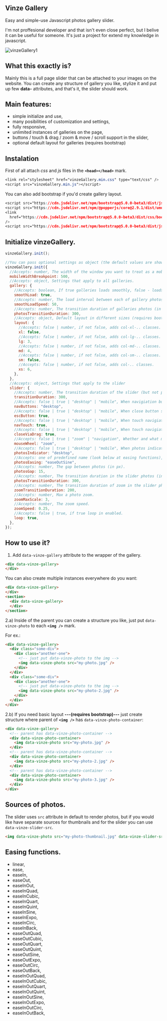## Vinze Gallery
Easy and simple-use Javascript photos gallery slider.

I'm not proffesional developer and that isn't even close perfect, but I belive it can be useful for someone. It's just a project for extend my knowledge in javascript.

![vinzeGallery1](https://user-images.githubusercontent.com/81425879/113610545-91575500-964d-11eb-961e-f8bfc1aa698a.png)

## What this exactly is?
Mainly this is a full page slider that can be attached to your images on the website. You can create any structure of gallery you like, stylize it and put up few **data-** attributes, and that's it, the slider should work.

## Main features:
* simple initialize and use,
* many posibilities of customization and settings,
* fully responsive,
* unlimited instances of galleries on the page,
* buttons / touch & drag / zoom & move / scroll support in the slider,
* optional default layout for galleries (requires bootstrap)

## Instalation
First of all attach *css* and *js* files in the **`<head></head>`** mark.

```css
<link rel="stylesheet" href="vinzeGallery.min.css" type="text/css" />
<script src="vinzeGallery.min.js"></script>
```

You can also add bootstrap if you'd create gallery layout.

```css
<script src="https://cdn.jsdelivr.net/npm/bootstrap@5.0.0-beta3/dist/js/bootstrap.min.js"></script>
<script src="https://cdn.jsdelivr.net/npm/@popperjs/core@2.9.1/dist/umd/popper.min.js"></script>
<link
  href="https://cdn.jsdelivr.net/npm/bootstrap@5.0.0-beta3/dist/css/bootstrap.min.css"
/>
<script src="https://cdn.jsdelivr.net/npm/bootstrap@5.0.0-beta3/dist/js/bootstrap.bundle.min.js"></script>
```

## Initialize vinzeGallery.
```javascript
vinzeGallery.init();

//You can pass optional settings as object (the default values are shown).
vinzeGallery.init({
  //Accepts: number, The width of the window you want to treat as a mobile breakpoint (in px).
  mobileWidthBreakpoint: 500,
  //Accepts: object, Settings that apply to all galleries.
  gallery: {
    //Accepts: boolean, If true galleries loads smoothly, false - loads instantly.
    smoothLoad: true,
    //Accepts: number, The load interval between each of gallery photos (in ms).
    smoothLoadSpeed: 50,
    //Accepts: number, The transition duration of galleries photos (in ms).
    photosTransitionDuration: 300,
    //Accepts: object, Default layout in different sizes (requires bootstrap and appropriate structure, look at "how to use it?" at 2.b)).
    layout: {
      //Accepts: false | number, if not false, adds col-xl-.. classes.
      xl: false,
      //Accepts: false | number, if not false, adds col-lg-.. classes.
      lg: 3,
      //Accepts: false | number, if not false, adds col-md-.. classes.
      md: 4,
      //Accepts: false | number, if not false, adds col-sm-.. classes.
      sm: false,
      //Accepts: false | number, if not false, adds col-.. classes.
      xs: 6,
    },
  },
  //Accepts: object, Settings that apply to the slider
  slider: {
    //Accepts: number, The transition duration of the slider (but not photos in the slider) (in ms).
    transitionDuration: 300,
    //Accepts: false | true | "desktop" | "mobile", When navigiation buttons should be appeared.
    navButtons: "desktop",
    //Accepts: false | true | "desktop" | "mobile", When close button should be appeared.
    escButton: true,
    //Accepts: false | true | "desktop" | "mobile", When touch navigiation should be enabled.
    navTouch: true,
    //Accepts: false | true | "desktop" | "mobile", When touch navigiation should be enabled.
    closeViaDrag: true,
    //Accepts: false | true | "zoom" | "navigation", Whether and what mouse wheel should does.
    mouseWheel: "zoom",
    //Accepts: false | true | "desktop" | "mobile", When photos indicator should be appeared.
    photosIndicator: "desktop",
    //Accepts: one of predefined name (look below at easing functions), The transition easing photos.
    photosEasing: "easeOutSine",
    //Accepts: number, The gap between photos (in px).
    photosGap: 15,
    //Accepts: number, The transition duration in the slider photos (in ms).
    photosTransitionDuration: 300,
    //Accepts: number, The transition duration of zoom in the slider photos (in ms).
    zoomTransitionDuration: 200,
    //Accepts: number, Max a photo zoom.
    zoomMaxScale: 3,
    //Accepts: number, The zoom speed.
    zoomSpeed: 0.25,
    //Accepts: false | true, if true loop in enabled.
    loop: true,
  },
});
```

## How to use it?
1. Add `data-vinze-gallery` attribute to the wrapper of the gallery.

```html
<div data-vinze-gallery>
</div>
```

You can also create multiple instances everywhere do you want:

```html
<div data-vinze-gallery>
</div>
<section>
  <div data-vinze-gallery>
  </div>
</section>
```

2.a) Inside of the parent you can create a structure you like, just put `data-vinze-photo` to each **`<img />`** mark.

For ex.:
```html
<div data-vinze-gallery>
  <div class="some-div">
    <div class="another-one">
      <!-- just put data-vinze-photo to the img -->
      <img data-vinze-photo src="my-photo.jpg" />
    </div>
  </div>
  <div class="some-div">
    <div class="another-one">
      <!-- just put data-vinze-photo to the img -->
      <img data-vinze-photo src="my-photo-2.jpg" />
    </div>
  </div>
</div>
```

2.b) If you need basic layout **---(requires bootstrap)---** just create structure where parent of **`<img />`** has `data-vinze-photo-container`:

```html
<div data-vinze-gallery>
  <!-- parent has data-vinze-photo-container -->
  <div data-vinze-photo-container>
    <img data-vinze-photo src="my-photo.jpg" />
  </div>
  <!-- parent has data-vinze-photo-container -->
  <div data-vinze-photo-container>
    <img data-vinze-photo src="my-photo-2.jpg" />
  </div>
  <!-- parent has data-vinze-photo-container -->
  <div data-vinze-photo-container>
    <img data-vinze-photo src="my-photo-3.jpg" />
  </div>
</div>
```

## Sources of photos.
The slider uses `src` attribute in default to render photos, but if you would like have separate sources for thumbnails and for the slider you can use `data-vinze-slider-src`.

```html
<img data-vinze-photo src="my-photo-thumbnail.jpg" data-vinze-slider-src="my-photo.jpg" />
```

## Easing functions.

* linear,
* ease,
* easeIn,
* easeOut,
* easeInOut,
* easeInQuad,
* easeInCubic,
* easeInQuart,
* easeInQuint,
* easeInSine,
* easeInExpo,
* easeInCirc,
* easeInBack,
* easeOutQuad,
* easeOutCubic,
* easeOutQuart,
* easeOutQuint,
* easeOutSine,
* easeOutExpo,
* easeOutCirc,
* easeOutBack,
* easeInOutQuad,
* easeInOutCubic,
* easeInOutQuart,
* easeInOutQuint,
* easeInOutSine,
* easeInOutExpo,
* easeInOutCirc,
* easeInOutBack,
